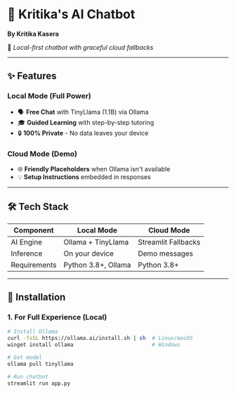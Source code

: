 # 🔹 Kritika's AI Chatbot  
**By Kritika Kasera**  

🌸 *Local-first chatbot with graceful cloud fallbacks*  

---

## ✨ Features  

### Local Mode (Full Power)  
- 🗣️ **Free Chat** with TinyLlama (1.1B) via Ollama  
- 🎓 **Guided Learning** with step-by-step tutoring  
- 🔒 **100% Private** - No data leaves your device  

### Cloud Mode (Demo)  
- 🌐 **Friendly Placeholders** when Ollama isn't available  
- 💡 **Setup Instructions** embedded in responses  

---

## 🛠️ Tech Stack  

| Component        | Local Mode         | Cloud Mode         |  
|------------------|--------------------|--------------------|  
| AI Engine        | Ollama + TinyLlama | Streamlit Fallbacks|  
| Inference        | On your device     | Demo messages      |  
| Requirements     | Python 3.8+, Ollama| Python 3.8+        |  

---

## 🚀 Installation  

### 1. For Full Experience (Local)  
```bash
# Install Ollama  
curl -fsSL https://ollama.ai/install.sh | sh  # Linux/macOS  
winget install ollama                         # Windows  

# Get model  
ollama pull tinyllama  

# Run chatbot  
streamlit run app.py  